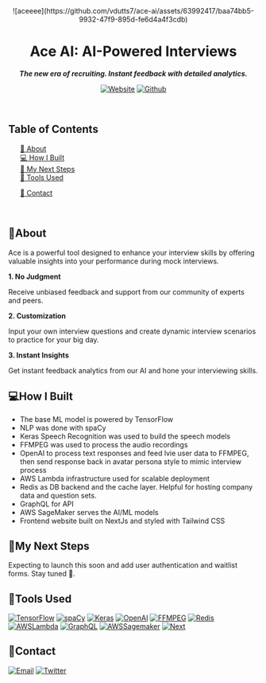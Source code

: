<div align="center">
    ![aceeee](https://github.com/vdutts7/ace-ai/assets/63992417/baa74bb5-9932-47f9-895d-fe6d4a4f3cdb)
    <h1 align="center">
        Ace AI: AI-Powered Interviews 
    </h1>
    <p align="center"> 
        <i><b>The new era of recruiting. Instant feedback with detailed analytics.</b></i>
        <br /> 
    </p>

[![Website][website]][website-url]
[![Github][github]][github-url]

 </div>

<br/>

## Table of Contents

  <ol>
    <a href="#about">📝 About</a><br/>
    <a href="#how-i-built">💻 How I Built</a><br/>
    <a href="#my-next-steps">🚀 My Next Steps</a><br/>
    <a href="#tools-used">🔧 Tools Used</a>
        <ul>
        </ul>
    <a href="#contact">👤 Contact</a>
  </ol>

<br/>

## 📝About

Ace is a powerful tool designed to enhance your interview skills by offering valuable insights into your performance during mock interviews.

<b>1. No Judgment</b>

  <p>
  Receive unbiased feedback and support from our community of experts and peers.
  </p>

<b>2. Customization</b>

  <p>
  Input your own interview questions and create dynamic interview scenarios to practice for your big day.
  </p>

<b>3. Instant Insights</b>

  <p>
  Get instant feedback analytics from our AI and hone your interviewing skills.
  </p>

## 💻How I Built

- The base ML model is powered by TensorFlow
- NLP was done with spaCy
- Keras Speech Recognition was used to build the speech models
- FFMPEG was used to process the audio recordings
- OpenAI to process text responses and feed lvie user data to FFMPEG, then send response back in avatar persona style to mimic interview process
- AWS Lambda infrastructure used for scalable deployment
- Redis as DB backend and the cache layer. Helpful for hosting company data and question sets.
- GraphQL for API
- AWS SageMaker serves the AI/ML models
- Frontend website built on NextJs and styled with Tailwind CSS

## 🚀My Next Steps

Expecting to launch this soon and add user authentication and waitlist forms. Stay tuned 👀.

## 🔧Tools Used

[![TensorFlow][tensorflow]][tensorflow-url]
[![spaCy][spacy]][spacy-url]
[![Keras][keras]][keras-url]
[![OpenAI][openai]][openai-url]
[![FFMPEG][ffmpeg]][ffmpeg-url]
[![Redis][redis]][redis-url]
[![AWSLambda][awslambda]][awslambda-url]
[![GraphQL][graphql]][graphql-url]
[![AWSSagemaker][awssagemaker]][awssagemaker-url]
[![Next][next]][next-url]

## 👤Contact

[![Email][email]][email-url]
[![Twitter][twitter]][twitter-url]

<!-- MARKDOWN LINKS & IMAGES -->
<!-- https://www.markdownguide.org/basic-syntax/#reference-style-links -->

[openai]: https://img.shields.io/badge/OpenAI_GPT--3.5/4-0058A0?style=for-the-badge&logo=openai&logoColor=white&color=4aa481
[openai-url]: https://openai.com/
[ffmpeg]: https://img.shields.io/badge/🎥FFPMPEG-DD0031?style=for-the-badge&color=gray
[ffmpeg-url]: https://ffmpeg.org/
[tensorflow]: https://img.shields.io/badge/TensorFlow-FF6F00?style=for-the-badge&logo=TensorFlow&logoColor=fff&color=FF6F00
[tensorflow-url]: https://www.tensorflow.org/
[keras]: https://img.shields.io/badge/Keras-D00000?style=for-the-badge&logo=keras&logoColor=D00000&color=white
[keras-url]: https://keras.io/
[spacy]: https://img.shields.io/badge/spaCy-000000?style=for-the-badge&logo=spacy&logoColor=000000&color=00d5ff
[spacy-url]: https://spacy.io/
[graphql]: https://img.shields.io/badge/Graphql-E10098?style=for-the-badge&logo=graphql&logoColor=white&color=E10098
[graphql-url]: https://graphql.org/
[redis]: https://img.shields.io/badge/redis-CC0000.svg?&style=for-the-badge&logo=redis&logoColor=red&color=0A192F
[redis-url]: https://graphql.org/
[awslambda]: https://img.shields.io/badge/AWS_Lambda-FF9900?style=for-the-badge&logo=aws-lambda&logoColor=ff9900&color=0A192F
[awslambda-url]: https://aws.amazon.com/lambda/
[awssagemaker]: https://img.shields.io/badge/AWS_SageMaker-FF9900.svg?style=for-the-badge&logo=aws-sagemaker&logoColor=FF9900&color=0A192F
[awssagemaker-url]: https://aws.amazon.com/sagemaker/
[next]: https://img.shields.io/badge/next.js-000000?style=for-the-badge&logo=nextdotjs&logoColor=white
[next-url]: https://nextjs.org/
[tailwindcss]: https://img.shields.io/badge/Tailwind_CSS-38B2AC?style=for-the-badge&logo=tailwind-css&logoColor=skyblue&color=0A192F
[tailwindcss-url]: https://tailwindcss.com/
[website]: https://img.shields.io/badge/🔗Website-7f18ff?style=for-the-badge
[website-url]: https://ace-ai.vercel.app/
[github]: https://img.shields.io/badge/💻Github-000000?style=for-the-badge
[github-url]: https://github.com/vdutts7/ace-ai
[email]: https://img.shields.io/badge/me@vdutts7.com-FFCA28?style=for-the-badge&logo=Gmail&logoColor=00bbff&color=black
[email-url]: #
[twitter]: https://img.shields.io/badge/Twitter-FFCA28?style=for-the-badge&logo=Twitter&logoColor=00bbff&color=black
[twitter-url]: https://twitter.com/vdutts7/
